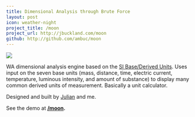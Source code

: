 ```yaml
---
title: Dimensional Analysis through Brute Force
layout: post
icon: weather-night
project_title: /moon
project_url: http://jbuckland.com/moon
github: http://github.com/ambuc/moon
---
```


[<img src="/images/moon_thumbnail.png">](/moon)

WA dimensional analysis engine based on the [SI Base/Derived Units](http://en.wikipedia.org/wiki/SI_base_unit). Uses input on the seven base units (mass, distance, time, electric current, temperature, luminous intensity, and amount of substance) to display many common derived units of measurement. Basically a unit calculator.

Designed and built by [Julian](http://julianrosenblum.com/) and me.

See the demo at **[/moon](/moon).**
